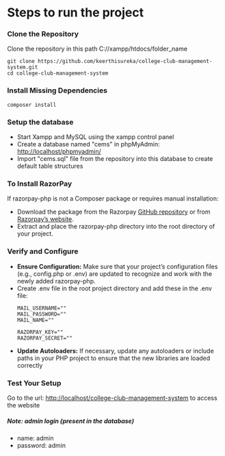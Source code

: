 # Steps to run the project
### Clone the Repository
Clone the repository in this path C://xampp/htdocs/folder_name
```
git clone https://github.com/keerthisureka/college-club-management-system.git
cd college-club-management-system
```

### Install Missing Dependencies
```
composer install
```

### Setup the database
- Start Xampp and MySQL using the xampp control panel
- Create a database named "cems" in phpMyAdmin: [http://localhost/phpmyadmin/](http://localhost/phpmyadmin/)
- Import "cems.sql" file from the repository into this database to create default table structures

### To Install RazorPay
If razorpay-php is not a Composer package or requires manual installation:
- Download the package from the Razorpay [GitHub repository](https://github.com/razorpay/razorpay-php) or from [Razorpay’s website](https://razorpay.com/docs/payments/payment-gateway).
- Extract and place the razorpay-php directory into the root directory of your project.

### Verify and Configure
- <b>Ensure Configuration:</b> Make sure that your project’s configuration files (e.g., config.php or .env) are updated to recognize and work with the newly added razorpay-php.
- Create .env file in the root project directory and add these in the .env file:
  ```
  MAIL_USERNAME=""
  MAIL_PASSWORD=""
  MAIL_NAME=""
  
  RAZORPAY_KEY=""
  RAZORPAY_SECRET=""
  ```
- <b>Update Autoloaders:</b> If necessary, update any autoloaders or include paths in your PHP project to ensure that the new libraries are loaded correctly

### Test Your Setup
Go to the url: [http://localhost/college-club-management-system](http://localhost/college-club-management-system) to access the website

##### Note: admin login (present in the database)
- name: admin
- password: admin
